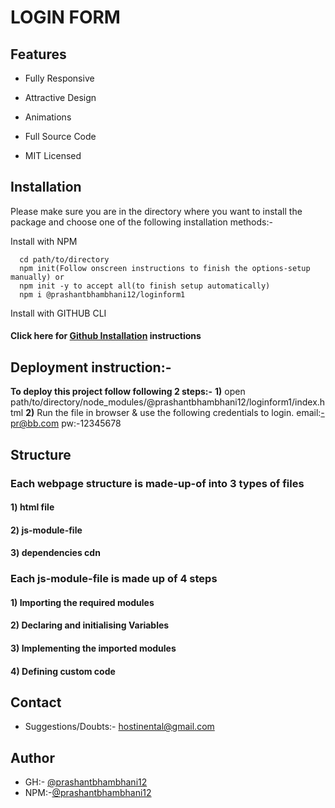 
# LOGIN FORM




## Features

- Fully Responsive

- Attractive Design

- Animations

- Full Source Code

- MIT Licensed

  
## Installation

Please make sure you are in the directory 
where you want to install the package 
and choose one of the following installation methods:-
 
Install with NPM
```NPM
  cd path/to/directory
  npm init(Follow onscreen instructions to finish the options-setup manually) or 
  npm init -y to accept all(to finish setup automatically)
  npm i @prashantbhambhani12/loginform1
```

Install with GITHUB CLI
#### Click here for [Github Installation](https://github.com/prashantbhambhani12/BBVA/packages/1023726) instructions


## Deployment instruction:-

**To deploy this project follow following 2 steps:-**
**1)** open path/to/directory/node_modules/@prashantbhambhani12/loginform1/index.html
**2)** Run the file in browser & use the following credentials to login.
email:-pr@bb.com
pw:-12345678

  
## Structure

### Each webpage structure is made-up-of into 3 types of files
#### 1) html file
#### 2) js-module-file
#### 3) dependencies cdn

### Each js-module-file is made up of 4 steps
#### 1) Importing the required modules
#### 2) Declaring and initialising Variables
#### 3) Implementing the imported modules
#### 4) Defining custom code


## Contact
 - Suggestions/Doubts:- hostinental@gmail.com
## Author

- GH:- [@prashantbhambhani12](https://www.github.com/prashantbhambhani12)
- NPM:-[@prashantbhambhani12](https://www.npmjs.com/~prashantbhambhani12)

